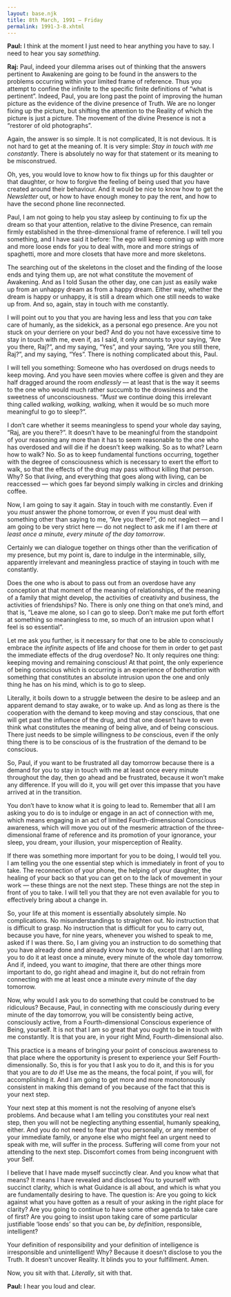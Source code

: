 ```yaml
---
layout: base.njk
title: 8th March, 1991 — Friday
permalink: 1991-3-8.xhtml
---
```


**Paul:** I think at the moment I just need to hear anything you have to
say. I need to hear you say *something*.

**Raj:** Paul, indeed your dilemma arises out of thinking that the answers pertinent to Awakening are going to be found in the answers to the problems occurring within your limited frame of reference. 
Thus you attempt to confine the infinite to the specific finite definitions of “what is pertinent”. 
Indeed, Paul, you are long past the point of improving the human picture as the evidence of the divine presence of Truth. 
We are no longer fixing up the picture, but shifting the attention to the Reality of which the picture is just a picture. 
The movement of the divine Presence is not a “restorer of old photographs”.

Again, the answer is so simple. 
It is not complicated, It is not devious. 
It is not hard to get at the meaning of. 
It is very simple: *Stay in touch with me constantly*. 
There is absolutely no way for that statement or its meaning to be misconstrued.

Oh, yes, you would love to know how to fix things up for this daughter or that daughter, or how to forgive the feeling of being used that *you* have created around their behaviour. 
And it would be nice to know how to get the *Newsletter* out, or how to have enough money to pay the rent, and how to have the second phone line reconnected.

Paul, I am not going to help you stay asleep by continuing to fix up the dream so that your attention, relative to the divine Presence, can remain firmly established in the three-dimensional frame of reference. 
I will tell you something, and I have said it before: The ego will keep coming up with more and more loose ends for you to deal with, more and more strings of spaghetti, more and more closets that have more and more skeletons.

The searching out of the skeletons in the closet and the finding of the loose ends and tying them up, are not what constitute the movement of Awakening. 
And as I told Susan the other day, one can just as easily wake up from an unhappy dream as from a happy dream. 
Either way, whether the dream is happy or unhappy, it is still a dream which one still needs to wake up from. 
And so, again, stay in touch with me constantly.

I will point out to you that you are having less and less that you *can* take care of humanly, as the sidekick, as a personal ego presence. 
Are you not stuck on your derriere on your bed? 
And do you not have excessive time to stay in touch with me, even if, as I said, it only amounts to your saying, “Are you there, Raj?”, and my saying, “Yes”, and your saying, “Are you still there, Raj?”, and my saying, “Yes”. 
There is nothing complicated about this, Paul.

I will tell you something: Someone who has overdosed on drugs needs to keep moving. 
And you have seen movies where coffee is given and they are half dragged around the room *endlessly* — at least that is the way it seems to the one who would much rather succumb to the drowsiness and the sweetness of unconsciousness. 
“*Must* we continue doing this irrelevant thing called *walking, walking, walking,* when it would be so much more meaningful to go to sleep?”.

I don’t care whether it seems meaningless to spend your whole day saying, “Raj, are you there?”. 
It doesn’t have to be meaningful from the standpoint of your reasoning any more than it has to seem reasonable to the one who has overdosed and will die if he doesn’t keep walking. 
So as to what? 
Learn how to walk? 
No. 
So as to keep fundamental functions occurring, together with the degree of consciousness which is necessary to exert the effort to walk, so that the effects of the drug may pass without killing that person. 
Why? 
So that *living*, and everything that goes along with living, can be reaccessed — which goes far beyond simply walking in circles and drinking coffee.

Now, I am going to say it again. 
Stay in touch with me constantly. 
Even if you *must* answer the phone tomorrow, or even if you must deal with something other than saying to me, “Are you there?”, do not neglect — and I am going to be very strict here — do not neglect to ask me if I am there *at least once a minute, every minute of the day tomorrow*.

Certainly we can dialogue together on things other than the verification of my presence, but my point is, dare to indulge in the interminable, silly, apparently irrelevant and meaningless practice of staying in touch with me constantly.

Does the one who is about to pass out from an overdose have any conception at that moment of the meaning of relationships, of the meaning of a family that might develop, the activities of creativity and business, the activities of friendships? 
No. 
There is only one thing on that one’s mind, and that is, “Leave me alone, so I can go to sleep. 
Don’t make me put forth effort at something so meaningless to me, so much of an intrusion upon what I feel is so essential”.

Let me ask you further, is it necessary for that one to be able to consciously embrace the *infinite* aspects of life and choose for them in order to get past the immediate effects of the drug overdose? 
No. 
It only requires one thing: keeping moving and remaining conscious! 
At that point, the only experience of being conscious which is occurring is an experience of *botheration* with something that constitutes an absolute intrusion upon the one and only thing he has on his mind, which is to go to sleep.

Literally, it boils down to a struggle between the desire to be asleep and an apparent demand to stay awake, or to wake up. 
And as long as there is the cooperation with the demand to keep moving and stay conscious, that one will get past the influence of the drug, and that one doesn’t have to even think what constitutes the meaning of being alive, and of being conscious. 
There just needs to be simple willingness to *be* conscious, even if the only thing there is to be conscious of is the frustration of the demand to be conscious.

So, Paul, if you want to be frustrated all day tomorrow because there is a demand for you to stay in touch with me at least once every minute throughout the day, then go ahead and be frustrated, because it won’t make any difference. 
If you will do it, you will get over this impasse that you have arrived at in the transition.

You don’t have to know what it is going to lead to. 
Remember that all I am asking you to do is to indulge or engage in an act of connection with me, which means engaging in an act of limited Fourth-dimensional Conscious awareness, which will move you out of the mesmeric attraction of the three-dimensional frame of reference and its promotion of your ignorance, your sleep, you dream, your illusion, your misperception of Reality.

If there was something more important for you to be doing, I would tell you. 
I am telling you the one essential step which is immediately in front of you to take. 
The reconnection of your phone, the helping of your daughter, the healing of your back so that you can get on to the lack of movement in your work — these things are not the next step. 
These things are not the step in front of you to take. 
I will tell you that they are not even available for you to effectively bring about a change in.

So, your life at this moment is essentially absolutely simple. 
No complications. 
No misunderstandings to straighten out. 
No instruction that is difficult to grasp. 
No instruction that is difficult for you to carry out, because you have, for nine years, whenever you wished to speak to me, asked if I was there. 
So, I am giving you an instruction to do something that you have already done and already know how to do, except that I am telling you to do it at least once a minute, every minute of the whole day tomorrow. 
And if, indeed, you want to *imagine*, that there are other things more important to do, go right ahead and imagine it, but do not refrain from connecting with me at least once a minute *every* minute of the day tomorrow.

Now, why would I ask you to do something that could be construed to be ridiculous? 
Because, Paul, in connecting with me consciously during every minute of the day tomorrow, you will be consistently being active, consciously active, from a Fourth-dimensional Conscious experience of Being, yourself. 
It is not that I am so great that you ought to be in touch with me constantly. 
It is that you are, in your right Mind, Fourth-dimensional also.

This practice is a means of bringing your point of conscious awareness to that place where the opportunity is present to experience your Self Fourth-dimensionally. 
So, this is for you that I ask you to do it, and this is for you that you are to *do it*! 
Use me as the means, the focal point, if you will, for accomplishing it. 
And I am going to get more and more monotonously consistent in making this demand of you because of the fact that this is your next step.

Your next step at this moment is not the resolving of anyone else’s problems. 
And because what I am telling you constitutes your real next step, then you will not be neglecting anything essential, humanly speaking, either. 
And you do not need to fear that you personally, or any member of your immediate family, or anyone else who might feel an urgent need to speak with me, will suffer in the process. 
Suffering will come from your not attending to the next step. 
Discomfort comes from being incongruent with your Self.

I believe that I have made myself succinctly clear. 
And you know what that means? 
It means I have revealed and disclosed You to yourself with succinct clarity, which is what Guidance is all about, and which is what you are fundamentally desiring to have. 
The question is: Are you going to kick against what you have gotten as a result of your asking in the right place for clarity? 
Are you going to continue to have some other agenda to take care of first? 
Are you going to insist upon taking care of some particular justifiable ‘loose ends’ so that you can be, *by definition*, responsible, intelligent?

Your definition of responsibility and your definition of intelligence is irresponsible and unintelligent! 
Why? 
Because it doesn’t disclose to you the Truth. 
It doesn’t uncover Reality. 
It blinds you to your fulfillment. 
Amen.

Now, you sit with that. 
*Literally*, sit with that.

**Paul:** I hear you loud and clear.

